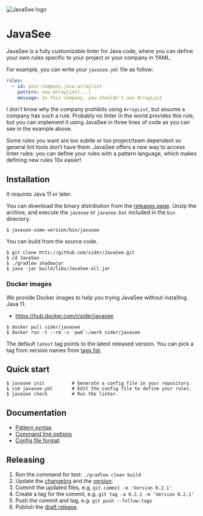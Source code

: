 ![JavaSee logo](logo/JavaSee.png)

# JavaSee

JavaSee is a fully customizable linter for Java code, where you can define your own rules specific to your project or your company in YAML.

For example, you can write your `javasee.yml` file as follow:

```yaml
rules:
  - id: your-company.java.arraylist
    pattern: new ArrayList(...)
    message: In this company, you shouldn't use ArrayList
```

I don't know why the company prohibits using `ArrayList`, but assume a company has such a rule. Probably no linter in the world provides this rule, but you can implement it using JavaSee in three lines of code as you can see in the example above.

Some rules you want are too subtle or too project/team dependent so general lint tools don’t have them. JavaSee offers a new way to access linter rules: you can define your rules with a pattern language, which makes defining new rules 10x easier!

## Installation

It requires Java 11 or later.

You can download the binary distribution from the [releases page](https://github.com/sider/JavaSee/releases).
Unzip the archive, and execute the `javasee` or `javasee.bat` included in the `bin` directory.

```
$ javasee-some-version/bin/javasee
```

You can build from the source code.

```
$ git clone htts://github.com/sider/JavaSee.git
$ cd JavaSee
$ ./gradlew shadowjar
$ java -jar build/libs/JavaSee-all.jar
```

### Docker images

We provide Docker images to help you trying JavaSee without installing Java 11.

- https://hub.docker.com/r/sider/javasee

```
$ docker pull sider/javasee
$ docker run -t --rm -v `pwd`:/work sider/javasee
```

The default `latest` tag points to the latest released version.
You can pick a tag from version names from [tags list](https://hub.docker.com/r/sider/javasee/tags).

## Quick start

```
$ javasee init          # Generate a config file in your repository.
$ vim javasee.yml       # Edit the config file to define your rules.
$ javasee check         # Run the linter.
```

## Documentation

- [Pattern syntax](doc/pattern-syntax.md)
- [Command line options](doc/command-line-options.md)
- [Config file format](doc/rule.md)

## Releasing

1. Run the command for test: `./gradlew clean build`
2. Update the [changelog](CHANGELOG.md) and the [version](build.gradle).
3. Commit the updated files, e.g. `git commit -m 'Version 0.2.1'`
4. Create a tag for the commit, e.g. `git tag -a 0.2.1 -m 'Version 0.2.1'`
5. Push the commit and tag, e.g. `git push --follow-tags`
6. Publish the [draft release](https://github.com/sider/JavaSee/releases).
